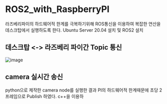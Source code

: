 # ROS2_with_RaspberryPI

라즈베리파이의 하드웨어적 한계를 극복하기위해 ROS통신을 이용하여 복잡한 연산을 데스크탑에서 실행하도록 한다.
Ubuntu Server 20.04 설치 및 ROS2 설치

## 데스크탑 <-> 라즈베리 파이간 Topic 통신
![image](https://user-images.githubusercontent.com/80799025/189473484-649adf2d-2f66-40dc-bb62-135cd196317a.png)


## camera 실시간 송신
python으로 제작한 camera node를 실행한 결과 PI의 하드웨어적 한계때문에 초당 2프레임으로 Publish 하였다.
c++을 이용하
